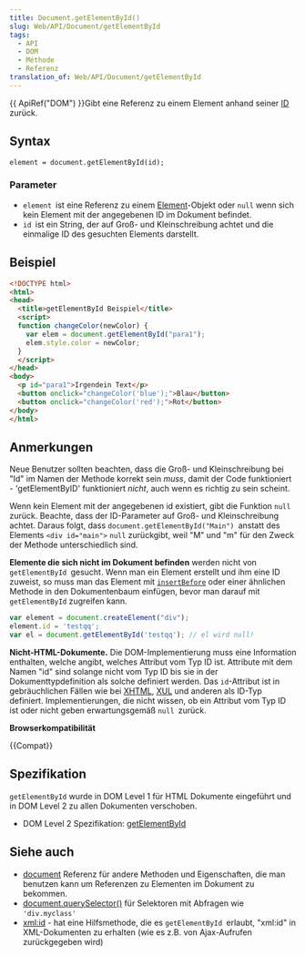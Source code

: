 ```yaml
---
title: Document.getElementById()
slug: Web/API/Document/getElementById
tags:
  - API
  - DOM
  - Méthode
  - Referenz
translation_of: Web/API/Document/getElementById
---
```

{{ ApiRef("DOM") }}Gibt eine Referenz zu einem Element anhand seiner [ID](/de/docs/DOM/element.id "en-US/docs/DOM/element.id") zurück.

## Syntax

    element = document.getElementById(id);

### Parameter

- `element `ist eine Referenz zu einem [Element](/de/docs/DOM/element "en-US/docs/DOM/element")-Objekt oder `null` wenn sich kein Element mit der angegebenen ID im Dokument befindet.
- `id `ist ein String, der auf Groß- und Kleinschreibung achtet und die einmalige ID des gesuchten Elements darstellt.

## Beispiel

```html
<!DOCTYPE html>
<html>
<head>
  <title>getElementById Beispiel</title>
  <script>
  function changeColor(newColor) {
    var elem = document.getElementById("para1");
    elem.style.color = newColor;
  }
  </script>
</head>
<body>
  <p id="para1">Irgendein Text</p>
  <button onclick="changeColor('blue');">Blau</button>
  <button onclick="changeColor('red');">Rot</button>
</body>
</html>
```

## Anmerkungen

Neue Benutzer sollten beachten, dass die Groß- und Kleinschreibung bei "Id" im Namen der Methode korrekt sein _muss_, damit der Code funktioniert - 'getElementByID' funktioniert _nicht_, auch wenn es richtig zu sein scheint.

Wenn kein Element mit der angegebenen id existiert, gibt die Funktion `null `zurück. Beachte, dass der ID-Parameter auf Groß- und Kleinschreibung achtet. Daraus folgt, dass `document.getElementById("Main") `anstatt des Elements `<div id="main">` `null` zurückgibt, weil "M" und "m" für den Zweck der Methode unterschiedlich sind.

**Elemente die sich nicht im Dokument befinden** werden nicht von `getElementById `gesucht. Wenn man ein Element erstellt und ihm eine ID zuweist, so muss man das Element mit [`insertBefore`](https://developer.mozilla.org/en-US/docs/DOM/Node.insertBefore "en-US/docs/DOM/Node.insertBefore") oder einer ähnlichen Methode in den Dokumentenbaum einfügen, bevor man darauf mit `getElementById` zugreifen kann.

```js
var element = document.createElement("div");
element.id = 'testqq';
var el = document.getElementById('testqq'); // el wird null!
```

**Nicht-HTML-Dokumente.** Die DOM-Implementierung muss eine Information enthalten, welche angibt, welches Attribut vom Typ ID ist. Attribute mit dem Namen "id" sind solange nicht vom Typ ID bis sie in der Dokumenttypdefinition als solche definiert werden. Das `id`-Attribut ist in gebräuchlichen Fällen wie bei [XHTML](/de/docs/XHTML "en-US/docs/XHTML"), [XUL](/de/docs/XUL "en-US/docs/XUL") und anderen als ID-Typ definiert. Implementierungen, die nicht wissen, ob ein Attribut vom Typ ID ist oder nicht geben erwartungsgemäß `null `zurück.

**Browserkompatibilität**

{{Compat}}

## Spezifikation

`getElementById` wurde in DOM Level 1 für HTML Dokumente eingeführt und in DOM Level 2 zu allen Dokumenten verschoben.

- DOM Level 2 Spezifikation: [getElementById](http://www.w3.org/TR/DOM-Level-2-Core/core.html#ID-getElBId)

## Siehe auch

- [document](/de/docs/DOM/document "en-US/docs/DOM/document") Referenz für andere Methoden und Eigenschaften, die man benutzen kann um Referenzen zu Elementen im Dokument zu bekommen.
- [document.querySelector()](/de/docs/Web/API/document.querySelector) für Selektoren mit Abfragen wie `'div.myclass'`
- [xml:id](/de/docs/xml/xml:id "en-US/docs/xml/id") - hat eine Hilfsmethode, die es `getElementById `erlaubt, "xml:id" in XML-Dokumenten zu erhalten (wie es z.B. von Ajax-Aufrufen zurückgegeben wird)
